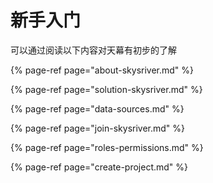 # 新手入门

可以通过阅读以下内容对天幕有初步的了解

{% page-ref page="about-skysriver.md" %}

{% page-ref page="solution-skysriver.md" %}

{% page-ref page="data-sources.md" %}

{% page-ref page="join-skysriver.md" %}

{% page-ref page="roles-permissions.md" %}

{% page-ref page="create-project.md" %}



